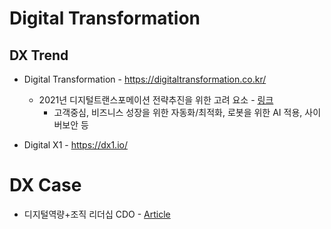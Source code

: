 # Digital Transformation
DX Trend
---
* Digital Transformation - https://digitaltransformation.co.kr/
  * 2021년 디지털트랜스포메이션 전략추진을 위한 고려 요소 - [링크](https://digitaltransformation.co.kr/2021%eb%85%84-%eb%94%94%ec%a7%80%ed%84%b8%ed%8a%b8%eb%9e%9c%ec%8a%a4%ed%8f%ac%eb%a9%94%ec%9d%b4%ec%85%98-%ec%a0%84%eb%9e%b5-%ec%b6%94%ec%a7%84%ec%9d%84-%ec%9c%84%ed%95%9c-%ea%b3%a0%eb%a0%a4%ec%9a%94/)
    - 고객중심, 비즈니스 성장을 위한 자동화/최적화, 로봇을 위한 AI 적용, 사이버보안 등

* Digital X1 - https://dx1.io/


# DX Case


* 디지털역량+조직 리더십 CDO - [Article](https://dbr.donga.com/article/view/1401/article_no/7714/ac/magazine)
